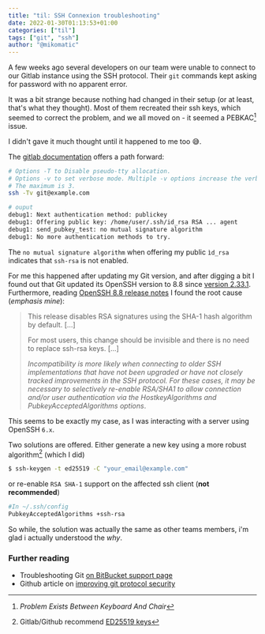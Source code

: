 ```yaml
---
title: "til: SSH Connexion troubleshooting"
date: 2022-01-30T01:13:53+01:00
categories: ["til"]
tags: ["git", "ssh"]
author: "@mikomatic"
---
```


A few weeks ago several developers on our team were unable to connect to our Gitlab instance using the SSH protocol.
Their `git` commands kept asking for password with no apparent error.

It was a bit strange because nothing had changed in their setup (or at least, that's what they thought). Most of them
recreated their ssh keys, which seemed to correct the problem, and we all moved on - it seemed a PEBKAC[^1] issue.

I didn't gave it much thought until it happened to me too 😅.

The [gitlab documentation][1] offers a path forward:

```bash {hl_lines=[9]}
# Options -T to Disable pseudo-tty allocation.
# Options -v to set verbose mode. Multiple -v options increase the verbosity.  
# The maximum is 3.
ssh -Tv git@example.com

# ouput
debug1: Next authentication method: publickey
debug1: Offering public key: /home/user/.ssh/id_rsa RSA ... agent
debug1: send_pubkey_test: no mutual signature algorithm
debug1: No more authentication methods to try.
```

The `no mutual signature algorithm` when offering my public `ìd_rsa` indicates that `ssh-rsa` is not enabled.

For me this happened after updating my Git version, and after digging a bit I found out that Git updated its OpenSSH
version to 8.8 since [version 2.33.1][git]. Furthermore, reading [OpenSSH 8.8 release notes][openssh] I found the root
cause (_emphasis mine_):

> This release disables RSA signatures using the SHA-1 hash algorithm by default. [...]
>
> For most users, this change should be invisible and there is no need to replace ssh-rsa keys. [...]
>
> _Incompatibility is more likely when connecting to older SSH implementations that have not been upgraded
> or have not closely tracked improvements in the SSH protocol.
> For these cases, it may be necessary to selectively re-enable RSA/SHA1 to allow connection and/or user
> authentication via the HostkeyAlgorithms and PubkeyAcceptedAlgorithms options_.

This seems to be exactly my case, as I was interacting with a server using OpenSSH `6.x`. 

Two solutions are offered. Either generate a new key using a more robust algorithm[^2] (which I did)

```bash
$ ssh-keygen -t ed25519 -C "your_email@example.com"
```

or re-enable `RSA SHA-1` support on the affected ssh client (**not recommended**)

```bash
#In ~/.ssh/config
PubkeyAcceptedAlgorithms +ssh-rsa
```

So while, the solution was actually the same as other teams members, i'm glad i actually understood the _why_.

### Further reading

- Troubleshooting
  Git [on BitBucket support page](https://confluence.atlassian.com/bitbucketserverkb/ssh-rsa-key-rejected-with-message-no-mutual-signature-algorithm-1026057701.html)
- Github article
  on [improving git protocol security](https://github.blog/2021-09-01-improving-git-protocol-security-github/)

[^1]: _Problem Exists Between Keyboard And Chair_
[^2]: Gitlab/Github recommend [ED25519 keys](https://docs.gitlab.com/ee/ssh/#ed25519-ssh-keys)

[1]: https://docs.gitlab.com/ee/ssh/#password-prompt-with-git-clone
[git]: https://github.com/git-for-windows/git/releases/tag/v2.33.1.windows.1
[openssh]: https://www.openssh.com/txt/release-8.8